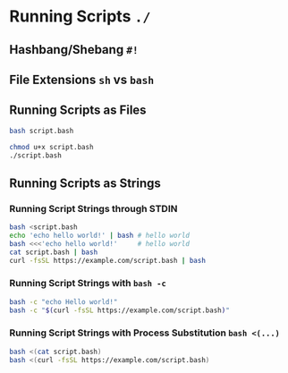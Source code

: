 # Running Scripts `./`

## Hashbang/Shebang `#!`

<!-- TODO -->

## File Extensions `sh` vs `bash`

<!-- TODO -->

## Running Scripts as Files

```bash
bash script.bash
```

```bash
chmod u+x script.bash
./script.bash
```

## Running Scripts as Strings

### Running Script Strings through STDIN

```bash
bash <script.bash
echo 'echo hello world!' | bash # hello world
bash <<<'echo hello world!'     # hello world
cat script.bash | bash
curl -fsSL https://example.com/script.bash | bash
```

### Running Script Strings with `bash -c`

```bash
bash -c "echo Hello world!"
bash -c "$(curl -fsSL https://example.com/script.bash)"
```

### Running Script Strings with Process Substitution `bash <(...)`

```bash
bash <(cat script.bash)
bash <(curl -fsSL https://example.com/script.bash)
```
